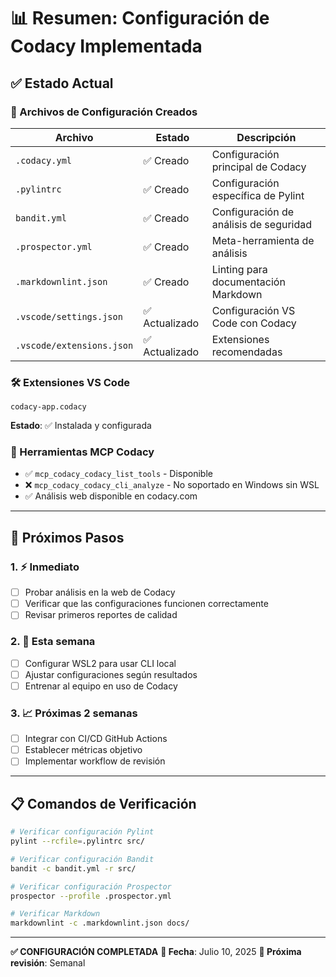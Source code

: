 # 📊 Resumen: Configuración de Codacy Implementada

## ✅ Estado Actual

### 🔧 Archivos de Configuración Creados

| Archivo | Estado | Descripción |
|---------|--------|-------------|
| `.codacy.yml` | ✅ Creado | Configuración principal de Codacy |
| `.pylintrc` | ✅ Creado | Configuración específica de Pylint |
| `bandit.yml` | ✅ Creado | Configuración de análisis de seguridad |
| `.prospector.yml` | ✅ Creado | Meta-herramienta de análisis |
| `.markdownlint.json` | ✅ Creado | Linting para documentación Markdown |
| `.vscode/settings.json` | ✅ Actualizado | Configuración VS Code con Codacy |
| `.vscode/extensions.json` | ✅ Actualizado | Extensiones recomendadas |

### 🛠️ Extensiones VS Code

```vscode-extensions
codacy-app.codacy
```

**Estado**: ✅ Instalada y configurada

### 🔧 Herramientas MCP Codacy

- ✅ `mcp_codacy_codacy_list_tools` - Disponible
- ❌ `mcp_codacy_codacy_cli_analyze` - No soportado en Windows sin WSL
- ✅ Análisis web disponible en codacy.com

---

## 🎯 Próximos Pasos

### 1. ⚡ Inmediato
- [ ] Probar análisis en la web de Codacy
- [ ] Verificar que las configuraciones funcionen correctamente
- [ ] Revisar primeros reportes de calidad

### 2. 📅 Esta semana
- [ ] Configurar WSL2 para usar CLI local
- [ ] Ajustar configuraciones según resultados
- [ ] Entrenar al equipo en uso de Codacy

### 3. 📈 Próximas 2 semanas
- [ ] Integrar con CI/CD GitHub Actions
- [ ] Establecer métricas objetivo
- [ ] Implementar workflow de revisión

---

## 📋 Comandos de Verificación

```bash
# Verificar configuración Pylint
pylint --rcfile=.pylintrc src/

# Verificar configuración Bandit
bandit -c bandit.yml -r src/

# Verificar configuración Prospector
prospector --profile .prospector.yml

# Verificar Markdown
markdownlint -c .markdownlint.json docs/
```

---

**✅ CONFIGURACIÓN COMPLETADA**
**📅 Fecha**: Julio 10, 2025
**🔄 Próxima revisión**: Semanal
